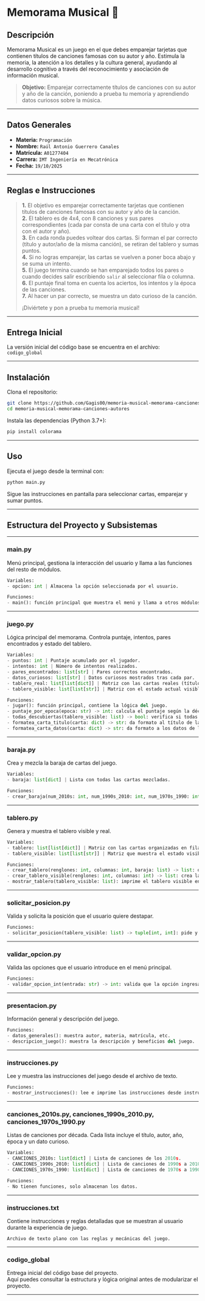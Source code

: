 # Memorama Musical 🎵

## Descripción

Memorama Musical es un juego en el que debes emparejar tarjetas que contienen títulos de canciones famosas con su autor y año. Estimula la memoria, la atención a los detalles y la cultura general, ayudando al desarrollo cognitivo a través del reconocimiento y asociación de información musical.

> **Objetivo:** Emparejar correctamente títulos de canciones con su autor y año de la canción, poniendo a prueba tu memoria y aprendiendo datos curiosos sobre la música.

---

## Datos Generales

- **Materia:** `Programación`
- **Nombre:** `Raúl Antonio Guerrero Canales`
- **Matrícula:** `A01277404`
- **Carrera:** `IMT Ingeniería en Mecatrónica`
- **Fecha:** `19/10/2025`

---

## Reglas e Instrucciones

> **1.** El objetivo es emparejar correctamente tarjetas que contienen títulos de canciones famosas con su autor y año de la canción.  
> **2.** El tablero es de 4x4, con 8 canciones y sus pares correspondientes (cada par consta de una carta con el título y otra con el autor y año).  
> **3.** En cada ronda puedes voltear dos cartas. Si forman el par correcto (título y autor/año de la misma canción), se retiran del tablero y sumas puntos.  
> **4.** Si no logras emparejar, las cartas se vuelven a poner boca abajo y se suma un intento.  
> **5.** El juego termina cuando se han emparejado todos los pares o cuando decides salir escribiendo `salir` al seleccionar fila o columna.  
> **6.** El puntaje final toma en cuenta los aciertos, los intentos y la época de las canciones.  
> **7.** Al hacer un par correcto, se muestra un dato curioso de la canción.  
>
> ¡Diviértete y pon a prueba tu memoria musical!

---

## Entrega Inicial

La versión inicial del código base se encuentra en el archivo:  
`codigo_global`

---

## Instalación

Clona el repositorio:
```bash
git clone https://github.com/Gagis00/memoria-musical-memorama-canciones-autores.git
cd memoria-musical-memorama-canciones-autores
```
Instala las dependencias (Python 3.7+):
```bash
pip install colorama
```

---

## Uso

Ejecuta el juego desde la terminal con:

```bash
python main.py
```

Sigue las instrucciones en pantalla para seleccionar cartas, emparejar y sumar puntos.

---

## Estructura del Proyecto y Subsistemas

---

### main.py
Menú principal, gestiona la interacción del usuario y llama a las funciones del resto de módulos.

```python
Variables:
- opcion: int | Almacena la opción seleccionada por el usuario.

Funciones:
- main(): función principal que muestra el menú y llama a otros módulos.
```

---

### juego.py
Lógica principal del memorama. Controla puntaje, intentos, pares encontrados y estado del tablero.

```python
Variables:
- puntos: int | Puntaje acumulado por el jugador.
- intentos: int | Número de intentos realizados.
- pares_encontrados: list[str] | Pares correctos encontrados.
- datos_curiosos: list[str] | Datos curiosos mostrados tras cada par.
- tablero_real: list[list[dict]] | Matriz con las cartas reales (título/datos).
- tablero_visible: list[list[str]] | Matriz con el estado actual visible del tablero.

Funciones:
- jugar(): función principal, contiene la lógica del juego.
- puntaje_por_epoca(epoca: str) -> int: calcula el puntaje según la década de la canción.
- todas_descubiertas(tablero_visible: list) -> bool: verifica si todas las cartas están descubiertas.
- formatea_carta_titulo(carta: dict) -> str: da formato al título de la carta.
- formatea_carta_datos(carta: dict) -> str: da formato a los datos de la carta.
```

---

### baraja.py
Crea y mezcla la baraja de cartas del juego.

```python
Variables:
- baraja: list[dict] | Lista con todas las cartas mezcladas.

Funciones:
- crear_baraja(num_2010s: int, num_1990s_2010: int, num_1970s_1990: int) -> list: genera la baraja con las canciones seleccionadas y las mezcla aleatoriamente.
```

---

### tablero.py
Genera y muestra el tablero visible y real.

```python
Variables:
- tablero: list[list[dict]] | Matriz con las cartas organizadas en filas y columnas.
- tablero_visible: list[list[str]] | Matriz que muestra el estado visible ("??", título, datos, "✔").

Funciones:
- crear_tablero(renglones: int, columnas: int, baraja: list) -> list: organiza las cartas en el tablero.
- crear_tablero_visible(renglones: int, columnas: int) -> list: crea la matriz con todas las cartas cubiertas.
- mostrar_tablero(tablero_visible: list): imprime el tablero visible en terminal.
```

---

### solicitar_posicion.py
Valida y solicita la posición que el usuario quiere destapar.

```python
Funciones:
- solicitar_posicion(tablero_visible: list) -> tuple[int, int]: pide y valida la posición de la carta que el usuario quiere destapar.
```

---

### validar_opcion.py
Valida las opciones que el usuario introduce en el menú principal.

```python
Funciones:
- validar_opcion_int(entrada: str) -> int: valida que la opción ingresada sea un entero válido.
```

---

### presentacion.py
Información general y descripción del juego.

```python
Funciones:
- datos_generales(): muestra autor, materia, matrícula, etc.
- descripcion_juego(): muestra la descripción y beneficios del juego.
```

---

### instrucciones.py
Lee y muestra las instrucciones del juego desde el archivo de texto.

```python
Funciones:
- mostrar_instrucciones(): lee e imprime las instrucciones desde instrucciones.txt.
```

---

### canciones_2010s.py, canciones_1990s_2010.py, canciones_1970s_1990.py
Listas de canciones por década. Cada lista incluye el título, autor, año, época y un dato curioso.

```python
Variables:
- CANCIONES_2010s: list[dict] | Lista de canciones de los 2010s.
- CANCIONES_1990s_2010: list[dict] | Lista de canciones de 1990s a 2010.
- CANCIONES_1970s_1990: list[dict] | Lista de canciones de 1970s a 1990.

Funciones:
- No tienen funciones, solo almacenan los datos.
```

---

### instrucciones.txt
Contiene instrucciones y reglas detalladas que se muestran al usuario durante la experiencia de juego.

```text
Archivo de texto plano con las reglas y mecánicas del juego.
```

---

### codigo_global
Entrega inicial del código base del proyecto.  
Aquí puedes consultar la estructura y lógica original antes de modularizar el proyecto.

---